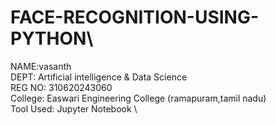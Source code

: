 # FACE-RECOGNITION-USING-PYTHON\
NAME:vasanth \
DEPT: Artificial intelligence & Data Science \
REG NO: 310620243060 \
College: Easwari Engineering College (ramapuram,tamil nadu) \
Tool Used: Jupyter Notebook \

